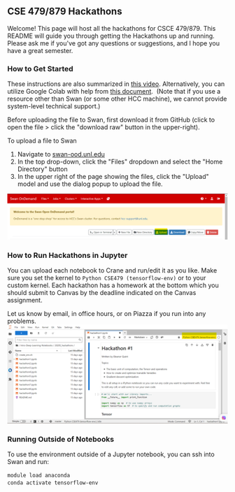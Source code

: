 ## CSE 479/879 Hackathons

Welcome! This page will host all the hackathons for CSCE 479/879. This README will guide you through getting the Hackathons up and running. Please ask me if you've got any questions or suggestions, and I hope you have a great semester.

### How to Get Started

These instructions are also summarized in [this video](https://github.com/sscott-cse/Intro-Deep-Learning-Notebooks/raw/master/CSCE-479-879/Get-started-with-hackathon-notebook.mp4).  Alternatively, you can utilize Google Colab with help from [this document](https://github.com/sscott-cse/Intro-Deep-Learning-Notebooks/blob/master/CSCE-479-879/using-colab.pdf).  (Note that if you use a resource other than Swan (or some other HCC machine), we cannot provide system-level technical support.)

Before uploading the file to Swan, first download it from GitHub (click to open the file > click the "download raw" button in the upper-right).

To upload a file to Swan
1. Navigate to [swan-ood.unl.edu](https://swan-ood.unl.edu/)
2. In the top drop-down, click the "Files" dropdown and select the "Home Directory" button
3. In the upper right of the page showing the files, click the "Upload" model and use the dialog popup to upload the file.

![Upload Button.png](https://github.com/sscott-cse/Intro-Deep-Learning-Notebooks/blob/d0d364b7072c87487e4014a021a81dfa89c4f81c/2020S_hackathons/Upload%20Button.png)

### How to Run Hackathons in Jupyter

You can upload each notebook to Crane and run/edit it as you like. Make sure you set the kernel to `Python CSE479 (tensorflow-env)` or to your custom kernel. Each hackathon has a homework at the bottom which you should submit to Canvas by the deadline indicated on the Canvas assignment.

Let us know by email, in office hours, or on Piazza if you run into any problems.
![Jupyter Kernel.png](https://github.com/sscott-cse/Intro-Deep-Learning-Notebooks/blob/2774700687fd405c6ddc10dc81cf9c6e3626f912/2020S_hackathons/Jupyter%20Kernel.png)

### Running Outside of Notebooks
To use the environment outside of a Jupyter notebook, you can ssh into Swan and run:
```bash
module load anaconda
conda activate tensorflow-env
```
